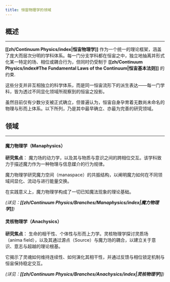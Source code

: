 ```yaml
---
title: 恒宙物理学的领域
---
```

## 概述
---
**[[zh/Continuum Physics/index|恒宙物理学]]** 作为一个统一的理论框架，涵盖了庞大而层次分明的学科体系。每一门分支学科都在恒宙之中，独立地抽离并形式化某一特定的场、相位或耦合行为，但同时仍受制于 **[[zh/Continuum Physics/index#The Fundamental Laws of the Continuum|恒宙基本法则]]** 的约束.

这些分支并非互相独立的科学体系，而是同一恒宙流形下的派生表达——每一门学科，皆为透过不同显化领域所观察到的恒宙之投影。

虽然目前仅有少数分支被正式确立，但普遍认为，恒宙自身孕育着无数尚未命名的物理与形而上体系。以下所列，乃是其中最早确立、亦最为完善的研究领域。
## 领域
---
#### 魔力物理学（Manaphysics）
**研究焦点**： 魔力场的动力学，以及其与物质与意识之间的跨相位交互。该学科致力于描述魔力作为一种物理与信息媒介的行为规律。

魔力物理学研究魔力空间（manaspace）的共振结构，以阐明魔力如何在不同领域间显化、流动与进行能量交换。

在实践意义上，魔力物理学构成了一切已知魔法现象的理论基础。

*(详见：**[[zh/Continuum Physics/Branches/Manaphysics/index|魔力物理学]]**)*
#### 灵核物理学（Anachysics）
**研究焦点**： 生命的相干性、个体性与形而上力学。灵核物理学探讨灵质场（anima field），以及其通过源点（Source）与魔力场的耦合，以建立关于意识、意志与超越的理论根基。

它揭示了灵魂如何维持连续性、如何演化其相干性，并通过反馈与相位锁定机制与恒宙保持稳定交互。

*(详见：**[[zh/Continuum Physics/Branches/Anachysics/index|灵核物理学]]**)*